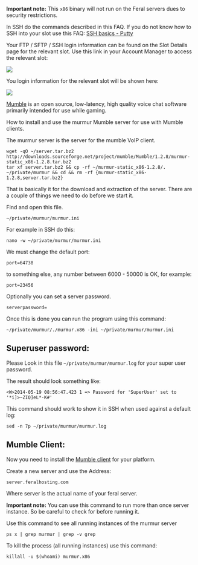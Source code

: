 
**Important note:** This `x86` binary will not run on the Feral servers dues to security restrictions.

In SSH do the commands described in this FAQ. If you do not know how to SSH into your slot use this FAQ: [SSH basics - Putty](https://www.feralhosting.com/faq/view?question=12)

Your FTP / SFTP / SSH login information can be found on the Slot Details page for the relevant slot. Use this link in your Account Manager to access the relevant slot:

![](https://raw.github.com/feralhosting/feralfilehosting/master/Feral%20Wiki/0%20Generic/slot_detail_link.png)

You login information for the relevant slot will be shown here:

![](https://raw.github.com/feralhosting/feralfilehosting/master/Feral%20Wiki/0%20Generic/slot_detail_ssh.png)

[Mumble](http://mumble.sourceforge.net/) is an open source, low-latency, high quality voice chat software primarily intended for use while gaming.

How to install and use the murmur Mumble server for use with Mumble clients.

The murmur server is the server for the mumble VoIP client.

~~~
wget -qO ~/server.tar.bz2 http://downloads.sourceforge.net/project/mumble/Mumble/1.2.8/murmur-static_x86-1.2.8.tar.bz2
tar xf server.tar.bz2 && cp -rf ~/murmur-static_x86-1.2.8/. ~/private/murmur && cd && rm -rf {murmur-static_x86-1.2.8,server.tar.bz2}
~~~

That is basically it for the download and extraction of the server. There are a couple of things we need to do before we start it.

Find and open this file.

~~~
~/private/murmur/murmur.ini
~~~

For example in SSH do this:

~~~
nano -w ~/private/murmur/murmur.ini
~~~

We must change the default port:

~~~
port=64738
~~~

to something else, any number between 6000 - 50000 is OK, for example:

~~~
port=23456
~~~

Optionally you can set a server password.

~~~
serverpassword=
~~~

Once this is done you can run the program using this command:

~~~
~/private/murmur/./murmur.x86 -ini ~/private/murmur/murmur.ini
~~~

Superuser password:
---

Please Look in this file `~/private/murmur/murmur.log` for your super user password.

The result should look something like:

~~~
<W>2014-05-19 08:56:47.423 1 => Password for 'SuperUser' set to '*i]>~ZIQ]eL*-K#'
~~~

This command should work to show it in SSH when used against a default log:

~~~
sed -n 7p ~/private/murmur/murmur.log
~~~

Mumble Client:
---

Now you need to install the [Mumble client](http://mumble.sourceforge.net/) for your platform.

Create a new server and use the Address:

~~~
server.feralhosting.com
~~~

Where server is the actual name of your feral server.

**Important note:** You can use this command to run more than once server instance. So be careful to check for before running it.

Use this command to see all running instances of the murmur server

~~~
ps x | grep murmur | grep -v grep
~~~

To kill the process (all running instances) use this command:

~~~
killall -u $(whoami) murmur.x86
~~~



